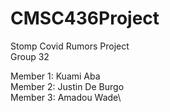 # CMSC436Project
Stomp Covid Rumors Project\
Group 32

Member 1: Kuami Aba\
Member 2: Justin De Burgo\
Member 3: Amadou Wade\
